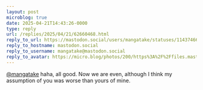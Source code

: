 ```yaml
---
layout: post
microblog: true
date: 2025-04-21T14:43:26-0000
type: reply
url: /replies/2025/04/21/62660468.html
reply_to_url: https://mastodon.social/users/mangatake/statuses/114374669233777745
reply_to_hostname: mastodon.social
reply_to_username: mangatake@mastodon.social
reply_to_avatar: https://micro.blog/photos/200/https%3A%2F%2Ffiles.mastodon.social%2Faccounts%2Favatars%2F114%2F173%2F065%2F093%2F931%2F236%2Foriginal%2F9da586dc14c621ee.jpg
---
```

<p><span class="h-card"><a href="https://micro.blog/mangatake@mastodon.social" class="u-url mention">@mangatake</a></span> haha, all good. Now we are even, although I think my assumption of you was worse than yours of mine.</p>
